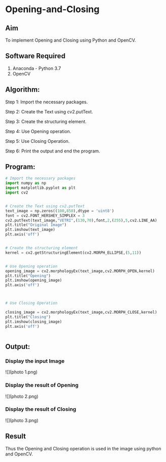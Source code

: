 # Opening-and-Closing

## Aim
To implement Opening and Closing using Python and OpenCV.

## Software Required
1. Anaconda - Python 3.7
2. OpenCV
## Algorithm:
Step 1:
Import the necessary packages.

Step 2:
Create the Text using cv2.putText.

Step 3:
Create the structuring element.

Step 4:
Use Opening operation.

Step 5:
Use Closing Operation.

Step 6:
Print the output and end the program.

 
## Program:

``` Python
# Import the necessary packages
import numpy as np
import matplotlib.pyplot as plt
import cv2


# Create the Text using cv2.putText
text_image = np.zeros((100,850),dtype = 'uint8')
font = cv2.FONT_HERSHEY_SIMPLEX = 3
cv2.putText(text_image,"VETRI",(130,70),font,2,(255),5,cv2.LINE_AA)
plt.title("Original Image")
plt.imshow(text_image)
plt.axis('off')


# Create the structuring element
kernel = cv2.getStructuringElement(cv2.MORPH_ELLIPSE,(5,11))


# Use Opening operation
opening_image = cv2.morphologyEx(text_image,cv2.MORPH_OPEN,kernel)
plt.title("Opening")
plt.imshow(opening_image)
plt.axis('off')



# Use Closing Operation

closing_image = cv2.morphologyEx(text_image,cv2.MORPH_CLOSE,kernel)
plt.title("Closing")
plt.imshow(closing_image)
plt.axis('off')



```
## Output:

### Display the input Image
![](photo 1.png)
### Display the result of Opening
![](photo 2.png)
### Display the result of Closing
![](photo 3.png)

## Result
Thus the Opening and Closing operation is used in the image using python and OpenCV.
